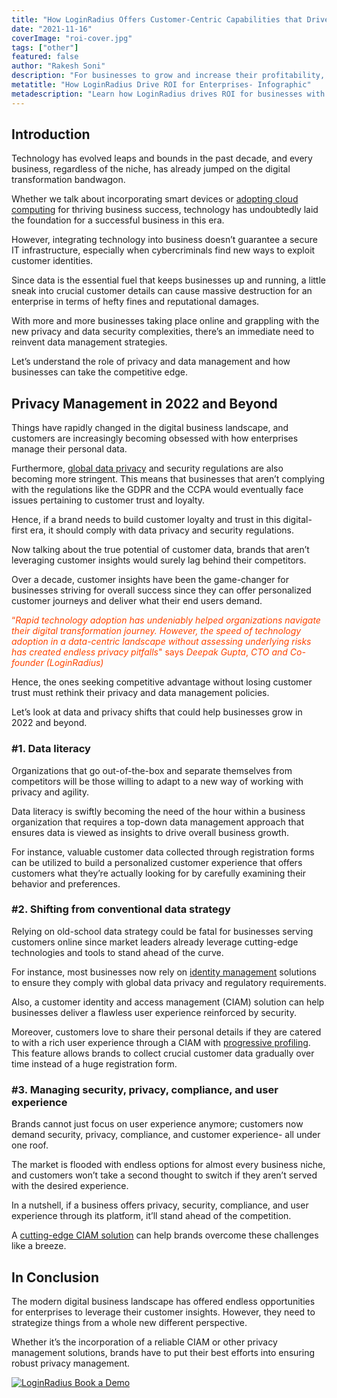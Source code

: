 ```yaml
---
title: "How LoginRadius Offers Customer-Centric Capabilities that Drive ROI"
date: "2021-11-16"
coverImage: "roi-cover.jpg"
tags: ["other"]
featured: false 
author: "Rakesh Soni"
description: "For businesses to grow and increase their profitability, there is a need to implement robust infrastructure to aid in productivity and increase efficiency. LoginRadius helps organizations scale up security, operability, data integration, and effective data management, among others. Check out our infographic for more ROI-centric details."
metatitle: "How LoginRadius Drive ROI for Enterprises- Infographic"
metadescription: "Learn how LoginRadius drives ROI for businesses with its customer-centric capabilities. Check out the infographic below for scalability, customization and more."
---
```



## Introduction

Technology has evolved leaps and bounds in the past decade, and every business, regardless of the niche, has already jumped on the digital transformation bandwagon. 

Whether we talk about incorporating smart devices or [adopting cloud computing](https://www.loginradius.com/blog/identity/what-is-cloud-computing/) for thriving business success, technology has undoubtedly laid the foundation for a successful business in this era. 

However, integrating technology into business doesn’t guarantee a secure IT infrastructure, especially when cybercriminals find new ways to exploit customer identities. 

Since data is the essential fuel that keeps businesses up and running, a little sneak into crucial customer details can cause massive destruction for an enterprise in terms of hefty fines and reputational damages. 

With more and more businesses taking place online and grappling with the new privacy and data security complexities, there’s an immediate need to reinvent data management strategies. 

Let’s understand the role of privacy and data management and how businesses can take the competitive edge. 


## Privacy Management in 2022 and Beyond

Things have rapidly changed in the digital business landscape, and customers are increasingly becoming obsessed with how enterprises manage their personal data. 

Furthermore, [global data privacy](https://www.loginradius.com/customer-privacy/) and security regulations are also becoming more stringent. This means that businesses that aren’t complying with the regulations like the GDPR and the CCPA would eventually face issues pertaining to customer trust and loyalty. 

Hence, if a brand needs to build customer loyalty and trust in this digital-first era, it should comply with data privacy and security regulations. 

Now talking about the true potential of customer data, brands that aren’t leveraging customer insights would surely lag behind their competitors. 

Over a decade, customer insights have been the game-changer for businesses striving for overall success since they can offer personalized customer journeys and deliver what their end users demand. 

<span style="color: #FF4500">“_Rapid technology adoption has undeniably helped organizations navigate their digital transformation journey. However, the speed of technology adoption in a data-centric landscape without assessing underlying risks has created endless privacy pitfalls_"   says _Deepak Gupta_, _CTO and Co-founder (LoginRadius)_


Hence, the ones seeking competitive advantage without losing customer trust must rethink their privacy and data management policies. 

Let’s look at data and privacy shifts that could help businesses grow in 2022 and beyond. 


### #1. Data literacy 

Organizations that go out-of-the-box and separate themselves from competitors will be those willing to adapt to a new way of working with privacy and agility. 

Data literacy is swiftly becoming the need of the hour within a business organization that requires a top-down data management approach that ensures data is viewed as insights to drive overall business growth. 

For instance, valuable customer data collected through registration forms can be utilized to build a personalized customer experience that offers customers what they’re actually looking for by carefully examining their behavior and preferences. 


### #2. Shifting from conventional data strategy 

Relying on old-school data strategy could be fatal for businesses serving customers online since market leaders already leverage cutting-edge technologies and tools to stand ahead of the curve. 

For instance, most businesses now rely on [identity management](https://www.loginradius.com/blog/identity/digital-identity-management/) solutions to ensure they comply with global data privacy and regulatory requirements. 

Also, a customer identity and access management (CIAM) solution can help businesses deliver a flawless user experience reinforced by security. 

Moreover, customers love to share their personal details if they are catered to with a rich user experience through a CIAM with [progressive profiling](https://www.loginradius.com/progressive-profiling/). This feature allows brands to collect crucial customer data gradually over time instead of a huge registration form. 


### #3. Managing security, privacy, compliance, and user experience

Brands cannot just focus on user experience anymore; customers now demand security, privacy, compliance, and customer experience- all under one roof. 

The market is flooded with endless options for almost every business niche, and customers won’t take a second thought to switch if they aren’t served with the desired experience. 

In a nutshell, if a business offers privacy, security, compliance, and user experience through its platform, it’ll stand ahead of the competition. 

A [cutting-edge CIAM solution](https://www.loginradius.com/) can help brands overcome these challenges like a breeze. 


## In Conclusion

The modern digital business landscape has offered endless opportunities for enterprises to leverage their customer insights. However, they need to strategize things from a whole new different perspective. 

Whether it’s the incorporation of a reliable CIAM or other privacy management solutions, brands have to put their best efforts into ensuring robust privacy management. 

[![LoginRadius Book a Demo](../../assets/book-a-demo-loginradius.png)](https://www.loginradius.com/book-a-demo/)

